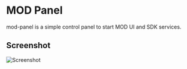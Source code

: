# MOD Panel


mod-panel is a simple control panel to start MOD UI and SDK services.

Screenshot
---------------

![Screenshot](https://raw.githubusercontent.com/falkTX/mod-panel/master/screenshot.png)
